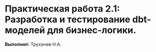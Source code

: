 # Практическая работа 2.1: Разработка и тестирование dbt-моделей для бизнес-логики.

**Выполнил:** Трухачев Н.А.
